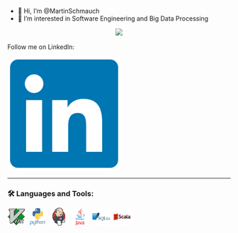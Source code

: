- 👋 Hi, I’m @MartinSchmauch
- 👀 I’m interested in Software Engineering and Big Data Processing

<div id="header" align="center">
  <img src="https://media.giphy.com/media/10zxDv7Hv5RF9C/giphy.gif" width="200"/>
</div>

Follow me on LinkedIn:
<div id="badges">
  <a href="https://www.linkedin.com/in/martin-schmauch-a80411199/"  target="_blank">
    <img src="https://github.com/devicons/devicon/blob/master/icons/linkedin/linkedin-original.svg"alt="LinkedIn Badge"/>
  </a>
</div>

---

### :hammer_and_wrench: Languages and Tools:
<div>
  <img src="https://github.com/devicons/devicon/blob/master/icons/vim/vim-original.svg" title="Vim" alt="Vim" width="40" height="40"/>&nbsp
  <img src="https://github.com/devicons/devicon/blob/master/icons/python/python-original-wordmark.svg" title="Python" alt="Python" width="40" height="40"/>&nbsp
  <img src="https://github.com/devicons/devicon/blob/master/icons/jenkins/jenkins-original.svg" title="Jenkins" alt="Jenkins" width="40" height="40"/>&nbsp
  <img src="https://github.com/devicons/devicon/blob/master/icons/java/java-original-wordmark.svg" title="Java" alt="Java" width="40" height="40"/>&nbsp
  <img src="https://github.com/devicons/devicon/blob/master/icons/sqlite/sqlite-original-wordmark.svg" title="SQLite" alt="SQLite" width="40" height="40"/>&nbsp
  <img src="https://github.com/devicons/devicon/blob/master/icons/scala/scala-original-wordmark.svg" title="Scala" alt="Scala" width="40" height="40"/>&nbsp
</div>

<!---
MartinSchmauch/MartinSchmauch is a ✨ special ✨ repository because its `README.md` (this file) appears on your GitHub profile.
You can click the Preview link to take a look at your changes.
--->

